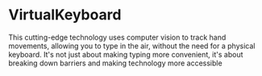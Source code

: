 # VirtualKeyboard
This cutting-edge technology uses computer vision to track hand movements, allowing you to type in the air, without the need for a physical keyboard. It's not just about making typing more convenient, it's about breaking down barriers and making technology more accessible
